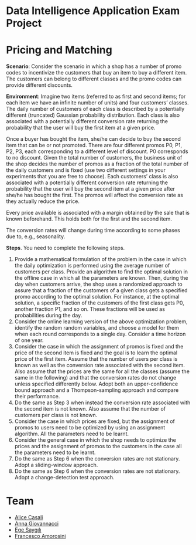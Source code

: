 # Data Intelligence Application Exam Project

# Pricing and Matching

**Scenario**: Consider the scenario in which a shop has a number of promo codes to incentivize the customers that buy an item to buy a different item. The customers can belong to different classes and the promo codes can provide different discounts.

**Environment**: Imagine two items (referred to as first and second items; for each item we have an infinite number of units) and four customers’ classes. The daily number of customers of each class is described by a potentially different (truncated) Gaussian probability distribution. Each class is also associated with a potentially different conversion rate returning the probability that the user will buy the first item at a given price.

Once a buyer has bought the item, she/he can decide to buy the second item that can be or not promoted. There are four different promos P0, P1, P2, P3, each corresponding to a different level of discount. P0 corresponds to no discount. Given the total number of customers, the business unit of the shop decides the number of promos as a fraction of the total number of the daily customers and is fixed (use two different settings in your experiments that you are free to choose). Each customers’ class is also associated with a potentially different conversion rate returning the probability that the user will buy the second item at a given price after she/he has bought the first. The promos will affect the conversion rate as they actually reduce the price. 

Every price available is associated with a margin obtained by the sale that is known beforehand. This holds both for the first and the second item. 

The conversion rates will change during time according to some phases due to, e.g., seasonality.

**Steps**. 
You need to complete the following steps.
1. Provide a mathematical formulation of the problem in the case in which the daily optimization is performed using the average number of customers per class. Provide an algorithm to find the optimal solution in the offline case in which all the parameters are known. Then, during the day when customers arrive, the shop uses a randomized approach to assure that a fraction of the customers of a given class gets a specified promo according to the optimal solution. For instance, at the optimal solution, a specific fraction of the customers of the first class gets P0, another fraction P1, and so on. These fractions will be used as probabilities during the day.
2. Consider the online learning version of the above optimization problem, identify the random random variables, and choose a model for them when each round corresponds to a single day. Consider a time horizon of one year.
3. Consider the case in which the assignment of promos is fixed and the price of the second item is fixed and the goal is to learn the optimal price of the first item. Assume that the number of users per class is known as well as the conversion rate associated with the second item. Also assume that the prices are the same for all the classes (assume the same in the following) and that the conversion rates do not change unless specified differently below. Adopt both an upper-confidence bound approach and a Thompson-sampling approach and compare their performance.
4. Do the same as Step 3 when instead the conversion rate associated with the second item is not known. Also assume that the number of customers per class is not known.
5. Consider the case in which prices are fixed, but the assignment of promos to users need to be optimized by using an assignment algorithm. All the parameters need to be learnt. 
6. Consider the general case in which the shop needs to optimize the prices and the assignment of promos to the customers in the case all the parameters need to be learnt.
7. Do the same as Step 6 when the conversion rates are not stationary. Adopt a sliding-window approach.
8. Do the same as Step 6 when the conversion rates are not stationary. Adopt a change-detection test approach.


# Team
- [Alice Casali](https://github.com/AliceCasali/)
- [Anna Giovannacci](https://github.com/annagiovannacci)
- [Ege Saygılı](https://github.com/egesaygili)
- [Francesco Amorosini](https://github.com/FrancescoAmorosini)
